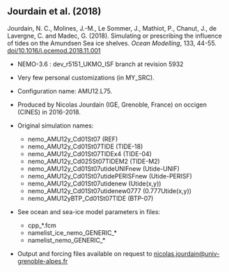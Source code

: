 ## Jourdain et al. (2018)

Jourdain, N. C., Molines, J.-M., Le Sommer, J., Mathiot, P., Chanut, J., de Lavergne, C. and Madec, G. (2018). Simulating or prescribing the influence of tides on the Amundsen Sea ice shelves. _Ocean Modelling_, 133, 44-55. [doi/10.1016/j.ocemod.2018.11.001](https://doi.org/10.1016/j.ocemod.2018.11.001)

* NEMO-3.6 : dev\_r5151\_UKMO\_ISF branch at revision 5932 

* Very few personal customizations (in MY\_SRC).

* Configuration name: AMU12.L75.

* Produced by Nicolas Jourdain (IGE, Grenoble, France) on occigen (CINES) in 2016-2018.

* Original simulation names: 
   - nemo\_AMU12y\_Cd01St07 (REF)
   - nemo\_AMU12y\_Cd01St07TIDE (TIDE-18)
   - nemo\_AMU12y\_Cd01St07TIDEx4 (TIDE-04)
   - nemo\_AMU12y\_Cd025St07TIDEM2 (TIDE-M2)
   - nemo\_AMU12y\_Cd01St07utideUNIFnew (Utide-UNIF)
   - nemo\_AMU12y\_Cd01St07utidePERISFnew (Utide-PERISF)
   - nemo\_AMU12y\_Cd01St07utidenew (Utide(x,y))
   - nemo\_AMU12y\_Cd01St07utidenew0777 (0.777Utide(x,y))
   - nemo\_AMU12yBTP\_Cd01St07TIDE (BTP-07)

* See ocean and sea-ice model parameters in files:
   - cpp\_\*.fcm
   - namelist\_ice\_nemo\_GENERIC\_\*
   - namelist\_nemo\_GENERIC\_\*

* Output and forcing files available on request to <nicolas.jourdain@univ-grenoble-alpes.fr> 
